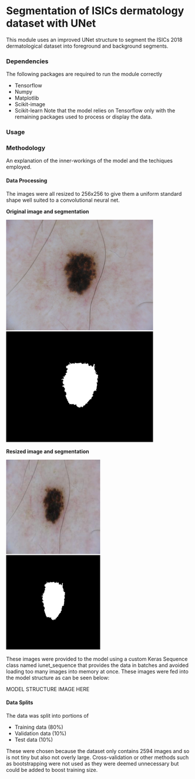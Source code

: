 
# Segmentation of ISICs dermatology dataset with UNet

This module uses an improved UNet structure to segment the ISICs 2018 dermatological dataset into foreground and background segments. 

### Dependencies
The following packages are required to run the module correctly
- Tensorflow
- Numpy
- Matplotlib
- Scikit-image
- Scikit-learn
Note that the model relies on Tensorflow only with the remaining packages used to process or display the data.

### Usage


### Methodology
An explanation of the inner-workings of the model and the techiques employed.

#### Data Processing
The images were all resized to 256x256 to give them a uniform standard shape well suited to a convolutional neural net.

**Original image and segmentation**

<img src="resources/ISIC_0000256.jpg" height="300"> <img src="resources/ISIC_0000256_segmentation.png" height="300">

**Resized image and segmentation**

![Resized input image](resources/ISIC_000256_resized.jpg) ![Resized segmented image](resources/ISIC_000256_segmentation_resized.png)

These images were provided to the model using a custom Keras Sequence class named iunet_sequence that provides the data in batches and avoided loading too many images into memory at once. These images were fed into the model structure as can be seen below:

MODEL STRUCTURE IMAGE HERE

#### Data Splits
The data was split into portions of 
- Training data (80%)
- Validation data (10%)
- Test data (10%)

These were chosen because the dataset only contains 2594 images and so is not tiny but also not overly large. Cross-validation or other methods such as bootstrapping were not used as they were deemed unnecessary but could be added to boost training size.
